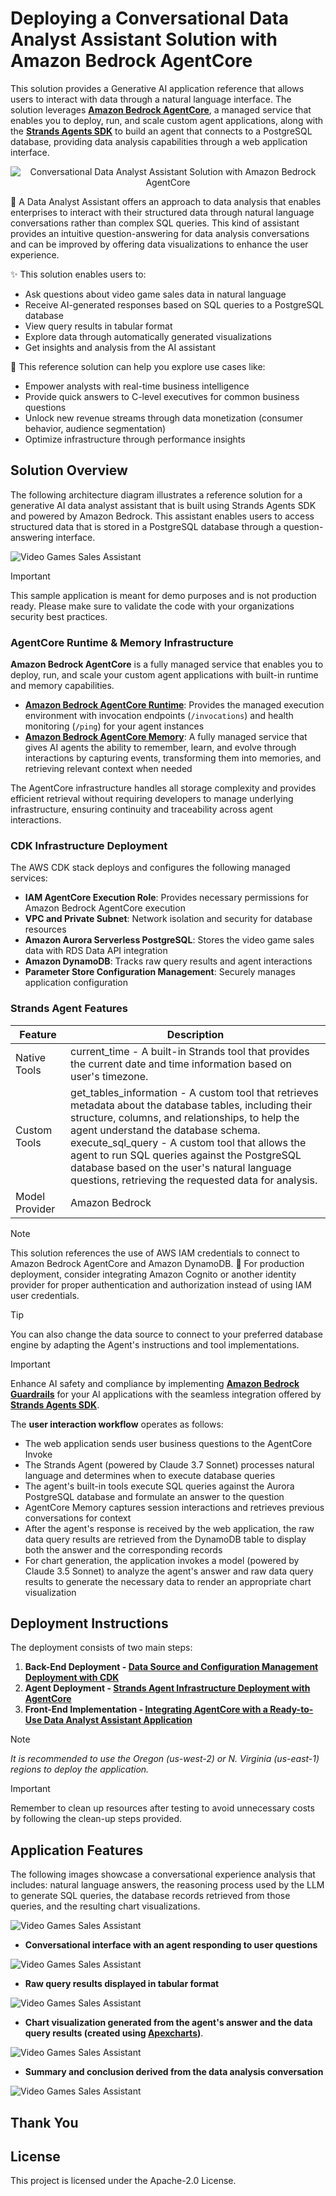 # Deploying a Conversational Data Analyst Assistant Solution with Amazon Bedrock AgentCore

This solution provides a Generative AI application reference that allows users to interact with data through a natural language interface. The solution leverages **[Amazon Bedrock AgentCore](https://aws.amazon.com/bedrock/agentcore/)**, a managed service that enables you to deploy, run, and scale custom agent applications, along with the **[Strands Agents SDK](https://strandsagents.com/)** to build an agent that connects to a PostgreSQL database, providing data analysis capabilities through a web application interface.

<div align="center">
<img src="./images/data-analyst-assistant-agentcore-strands-agents-sdk.gif" alt="Conversational Data Analyst Assistant Solution with Amazon Bedrock AgentCore">
</div>

🤖 A Data Analyst Assistant offers an approach to data analysis that enables enterprises to interact with their structured data through natural language conversations rather than complex SQL queries. This kind of assistant provides an intuitive question-answering for data analysis conversations and can be improved by offering data visualizations to enhance the user experience.

✨ This solution enables users to:

- Ask questions about video game sales data in natural language
- Receive AI-generated responses based on SQL queries to a PostgreSQL database
- View query results in tabular format
- Explore data through automatically generated visualizations
- Get insights and analysis from the AI assistant

🚀 This reference solution can help you explore use cases like:

- Empower analysts with real-time business intelligence
- Provide quick answers to C-level executives for common business questions
- Unlock new revenue streams through data monetization (consumer behavior, audience segmentation)
- Optimize infrastructure through performance insights

## Solution Overview

The following architecture diagram illustrates a reference solution for a generative AI data analyst assistant that is built using Strands Agents SDK and powered by Amazon Bedrock. This assistant enables users to access structured data that is stored in a PostgreSQL database through a question-answering interface.

![Video Games Sales Assistant](./images/gen-ai-assistant-diagram.png)

> [!IMPORTANT]
> This sample application is meant for demo purposes and is not production ready. Please make sure to validate the code with your organizations security best practices.

### AgentCore Runtime & Memory Infrastructure

**Amazon Bedrock AgentCore** is a fully managed service that enables you to deploy, run, and scale your custom agent applications with built-in runtime and memory capabilities.

- **[Amazon Bedrock AgentCore Runtime](https://docs.aws.amazon.com/bedrock-agentcore/latest/devguide/agents-tools-runtime.html)**: Provides the managed execution environment with invocation endpoints (`/invocations`) and health monitoring (`/ping`) for your agent instances
- **[Amazon Bedrock AgentCore Memory](https://docs.aws.amazon.com/bedrock-agentcore/latest/devguide/memory.html)**: A fully managed service that gives AI agents the ability to remember, learn, and evolve through interactions by capturing events, transforming them into memories, and retrieving relevant context when needed

The AgentCore infrastructure handles all storage complexity and provides efficient retrieval without requiring developers to manage underlying infrastructure, ensuring continuity and traceability across agent interactions.

### CDK Infrastructure Deployment

The AWS CDK stack deploys and configures the following managed services:

- **IAM AgentCore Execution Role**: Provides necessary permissions for Amazon Bedrock AgentCore execution
- **VPC and Private Subnet**: Network isolation and security for database resources
- **Amazon Aurora Serverless PostgreSQL**: Stores the video game sales data with RDS Data API integration
- **Amazon DynamoDB**: Tracks raw query results and agent interactions
- **Parameter Store Configuration Management**: Securely manages application configuration

### Strands Agent Features

| Feature | Description |
|----------|----------|
| Native Tools   | current_time - A built-in Strands tool that provides the current date and time information based on user's timezone. |
| Custom Tools | get_tables_information - A custom tool that retrieves metadata about the database tables, including their structure, columns, and relationships, to help the agent understand the database schema.<br>execute_sql_query - A custom tool that allows the agent to run SQL queries against the PostgreSQL database based on the user's natural language questions, retrieving the requested data for analysis. |
| Model Provider | Amazon Bedrock |

> [!NOTE]
> This solution references the use of AWS IAM credentials to connect to Amazon Bedrock AgentCore and Amazon DynamoDB. 🚀 For production deployment, consider integrating Amazon Cognito or another identity provider for proper authentication and authorization instead of using IAM user credentials.

> [!TIP]
> You can also change the data source to connect to your preferred database engine by adapting the Agent's instructions and tool implementations.

> [!IMPORTANT] 
> Enhance AI safety and compliance by implementing **[Amazon Bedrock Guardrails](https://aws.amazon.com/bedrock/guardrails/)** for your AI applications with the seamless integration offered by **[Strands Agents SDK](https://strandsagents.com/latest/user-guide/safety-security/guardrails/)**.

The **user interaction workflow** operates as follows:

- The web application sends user business questions to the AgentCore Invoke
- The Strands Agent (powered by Claude 3.7 Sonnet) processes natural language and determines when to execute database queries
- The agent's built-in tools execute SQL queries against the Aurora PostgreSQL database and formulate an answer to the question
- AgentCore Memory captures session interactions and retrieves previous conversations for context
- After the agent's response is received by the web application, the raw data query results are retrieved from the DynamoDB table to display both the answer and the corresponding records
- For chart generation, the application invokes a model (powered by Claude 3.5 Sonnet) to analyze the agent's answer and raw data query results to generate the necessary data to render an appropriate chart visualization

## Deployment Instructions

The deployment consists of two main steps:

1. **Back-End Deployment - [Data Source and Configuration Management Deployment with CDK](./cdk-agentcore-strands-data-analyst-assistant/)**
1. **Agent Deployment - [Strands Agent Infrastructure Deployment with AgentCore](./agentcore-strands-data-analyst-assistant/)**
2. **Front-End Implementation - [Integrating AgentCore with a Ready-to-Use Data Analyst Assistant Application](./amplify-video-games-sales-assistant-agentcore-strands/)**

> [!NOTE]
> *It is recommended to use the Oregon (us-west-2) or N. Virginia (us-east-1) regions to deploy the application.*

> [!IMPORTANT] 
> Remember to clean up resources after testing to avoid unnecessary costs by following the clean-up steps provided.

## Application Features

The following images showcase a conversational experience analysis that includes: natural language answers, the reasoning process used by the LLM to generate SQL queries, the database records retrieved from those queries, and the resulting chart visualizations.

![Video Games Sales Assistant](./images/preview.png)

- **Conversational interface with an agent responding to user questions**

![Video Games Sales Assistant](./images/preview1.png)

- **Raw query results displayed in tabular format**

![Video Games Sales Assistant](./images/preview2.png)

- **Chart visualization generated from the agent's answer and the data query results (created using [Apexcharts](https://apexcharts.com/))**.

![Video Games Sales Assistant](./images/preview3.png)

- **Summary and conclusion derived from the data analysis conversation**

![Video Games Sales Assistant](./images/preview4.png)

## Thank You

## License

This project is licensed under the Apache-2.0 License.